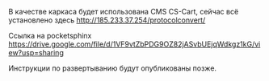 В качестве каркаса будет использована CMS CS-Cart, сейчас всё установлено здесь http://185.233.37.254/protocolconvert/

Ссылка на pocketsphinx https://drive.google.com/file/d/1VF9vtZbPDG9OZ82jASvbUEjqWdkgz1kG/view?usp=sharing

Инструкции по развертыванию будут опубликованы позже.
